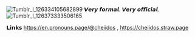 ![Tumblr_l_126334105682899](https://github.com/user-attachments/assets/bc32541b-320f-4881-a74c-cddf467e081b)
𝙑𝙚𝙧𝙮 𝙛𝙤𝙧𝙢𝙖𝙡. 𝙑𝙚𝙧𝙮 𝙤𝙛𝙛𝙞𝙘𝙞𝙖𝙡.
![Tumblr_l_126373333506165](https://github.com/user-attachments/assets/f6aa386b-3e61-47a5-9815-e0c77126d9f8)

𝗟𝗶𝗻𝗸𝘀
https://en.pronouns.page/@cheiidos , https://cheiidos.straw.page 
